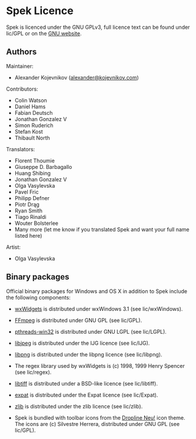 # Spek Licence

Spek is licenced under the GNU GPLv3, full licence text can be found under
lic/GPL or on the [GNU website](https://www.gnu.org/licenses/gpl-3.0.html).

## Authors

Maintainer:

* Alexander Kojevnikov (<alexander@kojevnikov.com>)

Contributors:

* Colin Watson
* Daniel Hams
* Fabian Deutsch
* Jonathan Gonzalez V
* Simon Ruderich
* Stefan Kost
* Thibault North

Translators:

* Florent Thoumie
* Giuseppe D. Barbagallo
* Huang Shibing
* Jonathan Gonzalez V
* Olga Vasylevska
* Pavel Fric
* Philipp Defner
* Piotr Drąg
* Ryan Smith
* Tiago Rinaldi
* Wouter Bolsterlee
* Many more (let me know if you translated Spek and want your full name
  listed here)

Artist:

* Olga Vasylevska

## Binary packages

Official binary packages for Windows and OS X in addition to Spek include the
following components:

* [wxWidgets](http://www.wxwidgets.org/) is distributed under wxWindows 3.1 (see
  lic/wxWindows).

* [FFmpeg](http://ffmpeg.org/) is distributed under GNU GPL (see lic/GPL).

* [pthreads-win32](http://sources.redhat.com/pthreads-win32/) is distributed
  under GNU LGPL (see lic/LGPL).

* [libjpeg](http://www.ijg.org/) is distributed under the IJG licence (see
  lic/IJG).

* [libpng](http://www.libpng.org/pub/png/libpng.html) is distributed under the
  libpng licence (see lic/libpng).

* The regex library used by wxWidgets is (c) 1998, 1999 Henry Spencer (see
  lic/regex).

* [libtiff](http://www.remotesensing.org/libtiff/) is distributed under a
  BSD-like licence (see lic/libtiff).

* [expat](http://expat.sourceforge.net/) is distributed under the Expat licence
  (see lic/Expat).

* [zlib](http://www.zlib.net/) is distributed under the zlib licence (see
  lic/zlib).

* Spek is bundled with toolbar icons from the
  [Dropline Neu!](http://art.gnome.org/themes/icon) icon theme. The icons are
  (c) Silvestre Herrera, distributed under GNU GPL (see lic/GPL).
